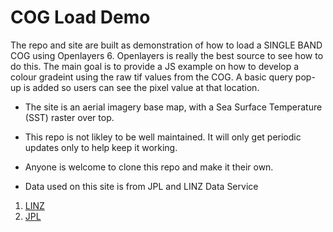 # COG Load Demo

The repo and site are built as demonstration of how to load a SINGLE BAND COG using Openlayers 6.  Openlayers is really the best source to see how to do this.  The main goal is to provide a JS example on how to develop a colour gradeint using the raw tif values from the COG. A basic query pop-up is added so users can see the pixel value at that location.

- The site is an aerial imagery base map, with a Sea Surface Temperature (SST) raster over top.  

- This repo is not likley to be well maintained.  It will only get periodic updates only to help keep it working.

- Anyone is welcome to clone this repo and make it their own.

- Data used on this site is from JPL and LINZ Data Service

1. [LINZ](https://basemaps.linz.govt.nz/#@-41.8899962,174.0492437,z5)
2. [JPL](https://podaac.jpl.nasa.gov/SeaSurfaceTemperature)
